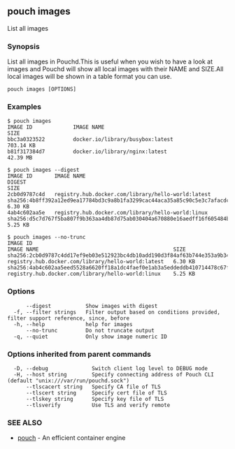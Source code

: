 ## pouch images

List all images

### Synopsis

List all images in Pouchd.This is useful when you wish to have a look at images and Pouchd will show all local images with their NAME and SIZE.All local images will be shown in a table format you can use.

```
pouch images [OPTIONS]
```

### Examples

```
$ pouch images
IMAGE ID             IMAGE NAME                                               SIZE
bbc3a0323522         docker.io/library/busybox:latest                         703.14 KB
b81f317384d7         docker.io/library/nginx:latest                           42.39 MB

$ pouch images --digest
IMAGE ID       IMAGE NAME                                           DIGEST                                                                    SIZE
2cb0d9787c4d   registry.hub.docker.com/library/hello-world:latest   sha256:4b8ff392a12ed9ea17784bd3c9a8b1fa3299cac44aca35a85c90c5e3c7afacdc   6.30 KB
4ab4c602aa5e   registry.hub.docker.com/library/hello-world:linux    sha256:d5c7d767f5ba807f9b363aa4db87d75ab030404a670880e16aedff16f605484b   5.25 KB

$ pouch images --no-trunc
IMAGE ID                                                                  IMAGE NAME                                           SIZE
sha256:2cb0d9787c4dd17ef9eb03e512923bc4db10add190d3f84af63b744e353a9b34   registry.hub.docker.com/library/hello-world:latest   6.30 KB
sha256:4ab4c602aa5eed5528a6620ff18a1dc4faef0e1ab3a5eddeddb410714478c67f   registry.hub.docker.com/library/hello-world:linux    5.25 KB
```

### Options

```
      --digest           Show images with digest
  -f, --filter strings   Filter output based on conditions provided, filter support reference, since, before
  -h, --help             help for images
      --no-trunc         Do not truncate output
  -q, --quiet            Only show image numeric ID
```

### Options inherited from parent commands

```
  -D, --debug              Switch client log level to DEBUG mode
  -H, --host string        Specify connecting address of Pouch CLI (default "unix:///var/run/pouchd.sock")
      --tlscacert string   Specify CA file of TLS
      --tlscert string     Specify cert file of TLS
      --tlskey string      Specify key file of TLS
      --tlsverify          Use TLS and verify remote
```

### SEE ALSO

* [pouch](pouch.md)	 - An efficient container engine

